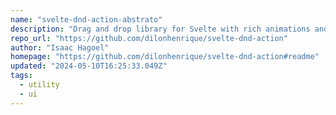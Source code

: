 ```yaml
---
name: "svelte-dnd-action-abstrato"
description: "Drag and drop library for Svelte with rich animations and touch support."
repo_url: "https://github.com/dilonhenrique/svelte-dnd-action"
author: "Isaac Hagoel"
homepage: "https://github.com/dilonhenrique/svelte-dnd-action#readme"
updated: "2024-05-10T16:25:33.049Z"
tags: 
  - utility
  - ui
---
```

